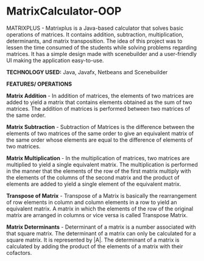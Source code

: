 # MatrixCalculator-OOP
MATRIXPLUS 
     - Matrixplus is a Java-based calculator that solves basic operations of matrices. It contains addition, subtraction, multiplication, determinants, and matrix transposition. The idea of this project was to lessen the time consumed of the students while solving problems regarding matrices. It has a simple design made with scenebuilder and a user-friendly UI making the application easy-to-use. 

**TECHNOLOGY USED:**
Java, Javafx, Netbeans and Scenebuilder

**FEATURES/ OPERATIONS**

**Matrix Addition**
     - In addition of matrices, the elements of two matrices are added to yield a matrix that contains elements obtained as the sum of two matrices. The addition of matrices is performed between two matrices of the same order.
     
**Matrix Subtraction**
     - Subtraction of Matrices is the difference between the elements of two matrices of the same order to give an equivalent matrix of the same order whose elements are equal to the difference of elements of two matrices. 
     
**Matrix Multiplication**
     - In the multiplication of matrices, two matrices are multiplied to yield a single equivalent matrix. The multiplication is performed in the manner that the elements of the row of the first matrix multiply with the elements of the columns of the second matrix and the product of elements are added to yield a single element of the equivalent matrix.
     
**Transpose of Matrix**
     - Transpose of a Matrix is basically the rearrangement of row elements in column and column elements in a row to yield an equivalent matrix. A matrix in which the elements of the row of the original matrix are arranged in columns or vice versa is called Transpose Matrix.

**Matrix Determinants**
     - Determinant of a matrix is a number associated with that square matrix. The determinant of a matrix can only be calculated for a square matrix. It is represented by |A|. The determinant of a matrix is calculated by adding the product of the elements of a matrix with their cofactors.
     
    
